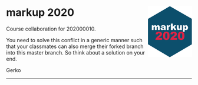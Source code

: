 <!-- README.md is generated from README.Rmd. Please edit that file -->

# markup 2020 <a href='https://github.com/gerkovink/markup2020'><img src='markup_sticker_SMALL.png' align="right" height="139" /></a>

Course collaboration for 202000010. 

You need to solve this conflict in a generic manner such that your
classmates can also merge their forked branch into this master branch.
So think about a solution on your end.

Gerko

-----